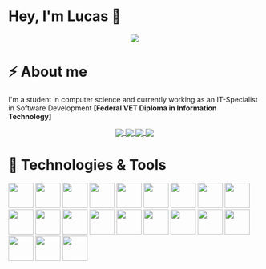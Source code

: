 # Hey, I'm Lucas 👋

<p align="center" style="max-width:100%">
  <img src="https://repository-images.githubusercontent.com/302617083/fb5cbc00-0a67-11eb-9c37-3f829f3f7382">
</p>

# ⚡ About me

I'm a student in computer science and currently working as an IT-Specialist in Software Development **[Federal VET Diploma in Information Technology]**

<div align="center" style="max-width=100%;">
    <a href="https://github.com/Heyimlulu">
    <img align="center" src="https://github-readme-stats.vercel.app/api/top-langs/?username=Heyimlulu&theme=dark&hide_border=0&title_color=3CCF91&langs_count=5" />
  </a>
  <a href="https://github.com/Heyimlulu">
    <img align="center" src="https://github-readme-stats.vercel.app/api?username=Heyimlulu&theme=dark&show_icons=true&hide_border=0&title_color=3CCF91" />
  </a>
  <a href="https://github.com/Heyimlulu/Discord-About-Me-Customisation">
    <img align="center" src="https://github-readme-stats.vercel.app/api/pin/?username=heyimlulu&repo=Discord-About-Me-Customisation&theme=dark&hide_border=0&title_color=3CCF91" />
  </a>
    <a href="https://github.com/Heyimlulu/The-Eye">
    <img align="center" src="https://github-readme-stats.vercel.app/api/pin/?username=heyimlulu&repo=The-Eye&theme=dark&hide_border=0&title_color=3CCF91" />
  </a>
</div>

# 🔧 Technologies & Tools

<span>
  <img width="50" height="50" src="https://cdn.worldvectorlogo.com/logos/html-1.svg" />
</span>
<span>
  <img width="50" height="50" src="https://cdn.worldvectorlogo.com/logos/css-3.svg" />
</span>
<span>
  <img width="50" height="50" src="https://cdn.worldvectorlogo.com/logos/tailwind-css-2.svg" />
</span>
<span>
  <img width="50" height="50" src="https://cdn.worldvectorlogo.com/logos/logo-javascript.svg" />
</span>
<span>
  <img width="50" height="50" src="https://cdn.worldvectorlogo.com/logos/typescript.svg" />
</span>
<span>
  <img width="50" height="50" src="https://cdn.worldvectorlogo.com/logos/php.svg" />
</span>
<span>
  <img width="50" height="50" src="https://cdn.worldvectorlogo.com/logos/java.svg" />
</span>
<span>
  <img width="50" height="50" src="https://cdn.worldvectorlogo.com/logos/mysql-6.svg" />
</span>
<span>
  <img width="50" height="50" src="https://cdn.worldvectorlogo.com/logos/postgresql.svg" />
</span>
<span>
  <img width="50" height="50" src="https://cdn.worldvectorlogo.com/logos/react-2.svg" />
</span>
<span>
  <img width="50" height="50" src="https://cdn.worldvectorlogo.com/logos/angular-icon-1.svg" />
</span>
<span>
  <img width="50" height="50" src="https://cdn.worldvectorlogo.com/logos/vue-js-1.svg" />
</span>
<span>
  <img width="50" height="50" src="https://cdn.worldvectorlogo.com/logos/spring-3.svg" />
</span>
<span>
  <img width="50" height="50" src="https://cdn.worldvectorlogo.com/logos/bootstrap-5-1.svg" />
</span>
<span>
  <img width="50" height="50" src="https://cdn.worldvectorlogo.com/logos/intellij-idea-1.svg" />
</span>
<span>
  <img width="50" height="50" src="https://cdn.worldvectorlogo.com/logos/datagrip-icon.svg" />
</span>
<span>
  <img width="50" height="50" src="https://cdn.worldvectorlogo.com/logos/visual-studio-code-1.svg" />
</span>
<span>
  <img width="50" height="50" src="https://cdn.worldvectorlogo.com/logos/visual-studio-2013.svg" />
</span>
<span>
  <img width="50" height="50" src="https://cdn.worldvectorlogo.com/logos/eclipse-11.svg" />
</span>
<span>
  <img width="50" height="50" src="https://cdn.worldvectorlogo.com/logos/heroku-1.svg" />
</span>
<span>
  <img width="50" height="50" src="https://cdn.worldvectorlogo.com/logos/netlify.svg" />
</span>
